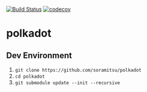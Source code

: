 [![Build Status](https://travis-ci.org/soramitsu/polkadot.svg?branch=master)](https://travis-ci.org/soramitsu/polkadot)
[![codecov](https://codecov.io/gh/soramitsu/polkadot/branch/master/graph/badge.svg)](https://codecov.io/gh/soramitsu/polkadot)

# polkadot

## Dev Environment

1. `git clone https://github.com/soramitsu/polkadot`
2. `cd polkadot`
3. `git submodule update --init --recursive`
